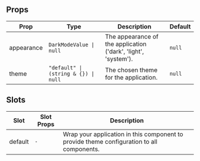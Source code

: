 <!-- This file is automatically generated, do not edit manually. -->

## Props

| Prop | Type | Description | Default |
| ---- | ---- | ----------- | ------- |
| appearance | `DarkModeValue \| null` | The appearance of the application ('dark', 'light', 'system'). | `null` |
| theme | `"default" \| (string & {}) \| null` | The chosen theme for the application. | `null` |


## Slots

| Slot | Slot Props | Description |
| --------- | ---- | ----------- |
| default | `-` | Wrap your application in this component to provide theme configuration to all components. |

